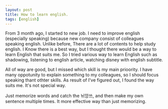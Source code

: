 ```yaml
---
layout: post
title: How to learn english.
tags: [english]
---
```


From 3 month ago, I started to new job. I need to improve english (especially speaking) because new company consist of colleagues speaking english.
Unlike before, There are a lot of contents to help study english.  I Know there is a best way, but I thought there would be a way to learn English that suits me. So I tried various way to learn English such as shadowing, listening to english article, watching disney with english subtitle.

All of way are good, but I missed which skill is my main prioority. I have many oppotunity to explain something to my colleagues, so I should focus speaking thant othter skills. As result of I've figured out, I found the way suits me. It's not special way.

Just memorize words and catch the 뉘앙쓰, and then make my own sentence multiple times. It more effective way than just memorizing.




